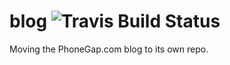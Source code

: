 # blog ![[Travis Build Status](https://travis-ci.org/phonegap/reblog.svg?branch=master)](https://travis-ci.org/phonegap/reblog)
Moving the PhoneGap.com blog to its own repo.
